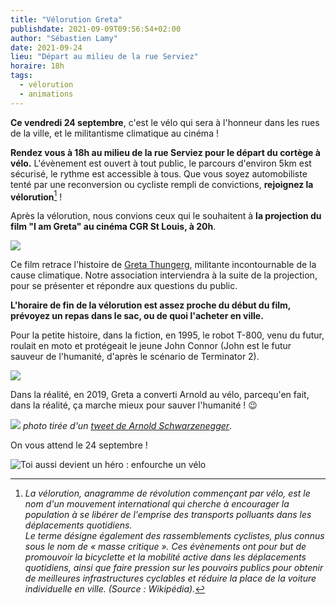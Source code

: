 ```yaml
---
title: "Vélorution Greta"
publishdate: 2021-09-09T09:56:54+02:00
author: "Sébastien Lamy"
date: 2021-09-24
lieu: "Départ au milieu de la rue Serviez"
horaire: 18h
tags:
  - vélorution
  - animations
---
```


 **Ce vendredi 24 septembre**, c'est le vélo qui sera à l'honneur dans les rues de la ville, et le militantisme climatique au cinéma !
 
 
<!--more-->

**Rendez vous à 18h au milieu de la rue Serviez pour le départ du cortège à vélo.** L'évènement est ouvert à tout public, le parcours d'environ 5km est sécurisé, le rythme est accessible à tous. Que vous soyez automobiliste tenté par une reconversion ou cycliste rempli de convictions, **rejoignez la vélorution**[^1]  ! 

Après la vélorution, nous convions ceux qui le souhaitent à **la projection du film "I am Greta" au cinéma CGR St Louis, à 20h**. 

![](film-i-am-greta.jpg)

Ce film retrace l'histoire de [Greta Thungerg][greta], militante incontournable de la cause climatique. Notre association interviendra à la suite de la projection, pour se présenter et répondre aux questions du public.

**L'horaire de fin de la vélorution est assez proche du début du film, prévoyez un repas dans le sac, ou de quoi l'acheter en ville.**

Pour la petite histoire, dans la fiction, en 1995, le robot T-800, venu du futur, roulait en moto et protégeait le jeune John Connor (John est le futur sauveur de l'humanité,  d'après le scénario de Terminator 2).

![](moto-terminator.jpg)

Dans la réalité, en 2019, Greta a converti Arnold au vélo, parcequ'en fait, dans la réalité, ça marche mieux pour sauver l'humanité ! :wink:

![](arnold-greta.jpg)
_photo  tirée d'un [tweet de Arnold Schwarzenegger](https://twitter.com/Schwarzenegger/status/1191493616213975040)_.

On vous attend le 24 septembre !

![Toi aussi devient un héro : enfourche un vélo](hero-velo.jpg) 

[^1]: _La vélorution, anagramme de révolution commençant par vélo, est le nom d'un mouvement international qui cherche à encourager la population à se libérer de l'emprise des transports polluants dans les déplacements quotidiens. <br> Le terme désigne également des rassemblements cyclistes, plus connus sous le nom de « masse critique ». Ces évènements ont pour but de promouvoir la bicyclette et la mobilité active dans les déplacements quotidiens, ainsi que faire pression sur les pouvoirs publics pour obtenir de meilleures infrastructures cyclables et réduire la place de la voiture individuelle en ville. (Source : Wikipédia)._


[greta]: https://fr.wikipedia.org/wiki/Greta_Thunberg
